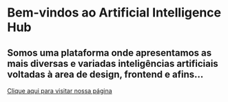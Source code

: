 # Bem-vindos ao Artificial Intelligence Hub

## Somos uma plataforma onde apresentamos as mais diversas e variadas inteligências artificiais voltadas à area de design, frontend e afins...

<a href="https://brucedicksonn.github.io/ArtificialIntelligenceHub/">Clique aqui para visitar nossa página</a>
